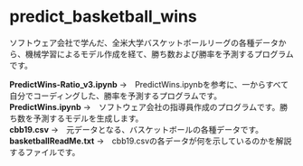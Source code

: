 # predict_basketball_wins

ソフトウェア会社で学んだ、全米大学バスケットボールリーグの各種データから、機械学習によるモデル作成を経て、勝ち数および勝率を予測するプログラムです。  

**PredictWins-Ratio_v3.ipynb** →　PredictWins.ipynbを参考に、一からすべて自分でコーディングした、勝率を予測するプログラムです。  
**PredictWins.ipynb** →　ソフトウェア会社の指導員作成のプログラムです。勝ち数を予測するモデルを生成します。  
**cbb19.csv** →　元データとなる、バスケットボールの各種データです。  
**basketballReadMe.txt** →　cbb19.csvの各データが何を示しているのかを解説するファイルです。  
